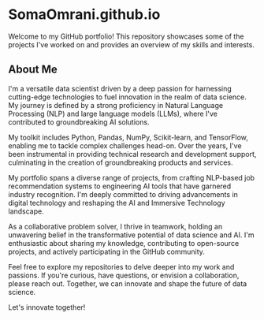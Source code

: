 # SomaOmrani.github.io

Welcome to my GitHub portfolio! This repository showcases some of the projects I've worked on and provides an overview of my skills and interests.

## About Me

I'm a versatile data scientist driven by a deep passion for harnessing cutting-edge technologies to fuel innovation in the realm of data science. My journey is defined by a strong proficiency in Natural Language Processing (NLP) and large language models (LLMs), where I've contributed to groundbreaking AI solutions.

My toolkit includes Python, Pandas, NumPy, Scikit-learn, and TensorFlow, enabling me to tackle complex challenges head-on. Over the years, I've been instrumental in providing technical research and development support, culminating in the creation of groundbreaking products and services.

My portfolio spans a diverse range of projects, from crafting NLP-based job recommendation systems to engineering AI tools that have garnered industry recognition. I'm deeply committed to driving advancements in digital technology and reshaping the AI and Immersive Technology landscape.

As a collaborative problem solver, I thrive in teamwork, holding an unwavering belief in the transformative potential of data science and AI. I'm enthusiastic about sharing my knowledge, contributing to open-source projects, and actively participating in the GitHub community.

Feel free to explore my repositories to delve deeper into my work and passions. If you're curious, have questions, or envision a collaboration, please reach out. Together, we can innovate and shape the future of data science.

Let's innovate together!
